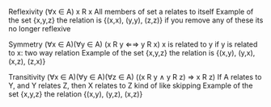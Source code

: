 Reflexivity 
	(∀x ∈ A) x R x
	All members of set a relates to itself 
	Example of the set 
	{x,y,z} the relation is {(x,x), (y,y), (z,z)} if you remove any of these its no longer reflexive

Symmetry
	(∀x ∈ A)(∀y ∈ A) (x R y ⇐⇒ y R x)
	x is related to y if y is related to x: two way relation
	Example of the set 
	{x,y,z} the relation is {(x,y), (y,x), (x,z), (z,x)}

Transitivity
	(∀x ∈ A)(∀y ∈ A)(∀z ∈ A) ((x R y ∧ y R z) ⇒ x R z)
	If A relates to Y, and Y relates Z, then X relates to Z kind of like skipping
	Example of the set
	{x,y,z} the relation {(x,y), (y,z), (x,z)}